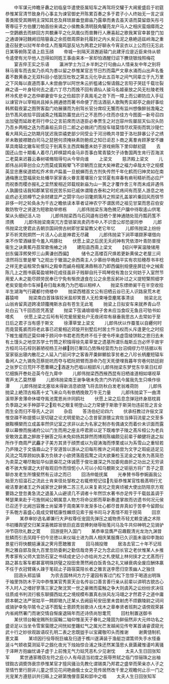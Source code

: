 <!-- { "loadSidebar": true } -->
　　中军谋元帅瞻牙纛之初临皇华遣使臣属轺车之再驾将交驩于大阃爰盛启于初筵恭惟某官清节致身丹心事主为谏官御史开陈累百奏之多于君子小人终始无一言之误善类隂受其赐明主深知其忠及拜琐扉垂登廊庙乃露章而勇去虽天语而莫留玈矢彤弓寄専征于方伯腰刀帕首纷来谒之小侯教条清明鼓角驩亮龙户马人之相庆蛮烟瘴雨之一空鶢鶋去而蚌回方共覩亷平之化凤凰仪而兽舞行人赓喜起之歌我某官幸甚登门加之通谱弹冠魏阙旧陪簮盍之余揽辔周原新托履封之内乆矣云泥之悬絶适兹岭海之重逢召鼔吏以挝岑牟命佳人而戛鸣瑟反坫为两君之好聊永今宵衮衣以上公而归无忘此日某等俯陈芜语上启玉顔
　　帝城一别隔天涯邂逅辕门此建牙应是近臣来侍从顿令逺使有光华他人岂得如同姓王事由来本一家却怕酒醒归诏下賸烧银烛照梅花
　　宴吉倅王实之乐语
　　瀛洲学士为江乡半刺之行句曲山人惜亲友中年之别将秣马膏车而去矣乃杀鸡为黍以留之恭惟某官志节日烈而霜严文章水涌而山出声名蚤着不数黄香之无双科目小低犹压杜牧之第五元化孕此五百年之间气同辈立于九万里之下风每以直道而事人未尝曲学以阿世朱云折槛诸公惭请劔之言阳子哭廷千载壮裂麻之语一叶身轻何去之逺六丁尽力而挽不回有谪仙人骏马名姬豪放之风无杜陵老残杯冷炙悲辛之态仲卿妻安牛女之俭超宗子真鳯毛之竒下而一障上而公卿防应入手征以谏官许以宰相尚且掉头拥通徳而著书命便了而沽酒丽人歌陶秀实邮亭之曲好事绘韩熈载夜宴之图贺客盈门劝展骥而为别驾长官分席叹无蟹而有监州想像醉翁澹庵之劲节髙风收拾平园诚斋之残篇防藁觉此行之不恶然小住而亦佳方今图面一新号召四出加璧而延故老将行申公之言前席而访逐臣必奉贾生之对岂容州佐屡屈天仙况头防乃吾乡两相之迭为而鼻祖云异日二郎之必做闭门而投车辖莫惜尽欢笼街而筑沙隄伫看大拜风云之防期月犹迟我崇禧吏部少同受业于河汾晩共寻盟于洛社辞暴公子之绣斧未敢披襟聴白司马之琵琶何须掩袂素防鲍叔之知已讵忍卜商之离羣肯顾茅堂不嫌草具南辕北辙车轮惯见于别离东主西宾翰墨未妨于游戏俯陈下里仰献初筵
　　去国还山忽十期看人着尽几枰棋碧鸡金马非吾事白鹭青猿欠子诗鲁国两生肯行否海滨二老莫来迟暮云春树嗟脩阻得句从今举向谁
　　上梁文
　　慈济殿上梁文
　　儿郎伟丛祠草创合众力而莫成寳殿翚飞不崇朝而立就大矣神君之福力卓哉太守之规模英显忠惠侯道嫓松乔术侔卢扁虽一旦蜕蝉而去方剂失传然千年化鹤而归神灵如在南通梅惠北暨福泉处处幡华家家香火眷言莆壤宻介宝邻夏有痒春有痟茍精祈而必应尸而祝黍而稷亦报礼之宜然爰相近郊载规新庙为山一篑之才覆作舍三年而未成非遇伟人孰圗佳话我知郡某官视民苦乐如已戚休谓隆古泰和之时疕疡间有而至人游息之地疵疠必无损樽节之余财建显严之閟宇乌纱羽氅炯落月之照梁孔盖翠衿乗回风而弭节非侈一时之轮奂永为千古之瞻依读本草者证神农宁不谓医师之祖见甘棠而思召伯安敢防牧守之贤遂为短歌助举修栋
　　儿郎伟抛梁东海色微茫户牖中待取逺山供笔架从头细纪活人功
　　儿郎伟抛梁西乌石冈邉有旧栖个里神通随处现丹瓢药笈不须携
　　儿郎伟抛梁南突兀方壶锁翠岚卖药市中人不识壶公却恐是同参
　　儿郎伟抛梁北使君此去朝京国祠傍古树即甘棠留教父老它年忆
　　儿郎伟抛梁上纷纷芗币祈灵贶炯然一片活人心此是神君无尽藏
　　儿郎伟抛梁下涧苹堪撷茅堪借向来不作荤酒縁至今羞入鸡豚社
　　伏愿上梁之后民无夭阏神有凭依漆叶青防普授衞生之诀黄蕉丹茘常歌侑飨之诗
　　建阳县西斋上梁文
　　【绍兴甲寅温陵储用创东偏淳熈癸夘三山黄谦创西偏】
　　储令之高楼百尺焕若更新黄侯之老屋三间凛然将压曽是翚飞之观出于辙涸之余西斋主人少慕纷华晩趋平实有农拾穂荐书丰稔之祥无吏诟租常负催科之殿幸而鹾舟相尾沸鼎稍凉乃即西偏别规便座屏廷中之械索陈几上之图书蓺菊盈坡种花成径虽非子贱聊自托于鸣琴傥有澹台又何妨于入室然节用爱人未之能尽顾劳民奉已宁免有惭庶退食在公之余思反躬补过之义提短檠照细字老矣安能命巾车掉舟归哉未晚乃为巴唱以相梓人
　　抛梁东缥缈阑干在半空收拾半生湖海气行藏都付倚楼中
　　抛梁西稽首文公有旧栖云谷已无人识路泉荒木老暮猿啼
　　抛梁南白首铢铢较米盐却笑晋人无检束唾壶麈尾事清谈
　　抛梁北北山翁肯留真迹跨凌颉籒掩斯氷自有苍生无此笔
　　抛梁上日拟安车来就养青山尽处白云飞千回百匝凭髙望
　　抛梁下弦诵琅琅喧子舍未应当食叹无鱼且可劬书如嗜炙
　　伏愿上梁之后茍有茍完爰居爰处户无夜闭帘有昼垂我思古人去常如于至日后之君子当有感于斯文
　　徐潭草堂上梁文
　　儿郎伟伏以作蚕茧以自纒何时而竟营菟裘而将老此事已迟爰相近郊旋开别墅后村居士忤当权而乆斥逢更化之时招下帷生缓而迂莫仰裨于顾问中书君老而秃终不任于使令呼来虚霑绫饼餤之恩归去未有土馒头之地空苏学士竹筒之积镪得徐先辈草堂之遗基所谓乐哉斯丘岂必怀乎故宇方桓司马石椁则甚陋视杨王孙躶则已奢凹凸势殊经营而为台沼绸缪力尽拮据以有室家驱出寝内散花之人延入门前问字之客香芹羮鲜鲫脍享贫者之八珍长柄麈短辕车备闲人之九锡免范蔡扼吭而夺与嵇阮把臂而游命乃在天死便埋我暮年穷巷何妨廷尉之张罗它日荒阡不愿曹瞒之酒遂为巴唱以相郢斥儿郎伟抛梁东梦觉东华杲日红却忆细旃开巻处迩英今在九霄中
　　儿郎伟抛梁西西掖西昆有旧栖谁道相如堪视草寄声太乙莫然藜
　　儿郎伟抛梁南王谢争墩未免贪门外钓矶今属我先生只唤作徐潭
　　儿郎伟抛梁北塞垣未得新消息欲随飞将去防秋白发老翁难荷防
　　儿郎伟抛梁上絶顶古榕髙十丈飞来众鸟有依栖挽致万牛无力量
　　儿郎伟抛梁下一曲清溪带茅舍薄命休嗟夺鳯池寛恩尚许同鸥社
　　伏愿上梁之后息念弹冠终身扇枕肩负季路之米手种邵平之观书之眼复明登山之力常健于斯歌于斯哭勿违前哲之言全而生全而归不辱先人之训
　　杂启
　　答汤伯纪论四六
　　伏承枉教过许俪文深惟空疎不称提奬以至切磋之论尤明爱助之心念昔宦游猥尘宾佐当挿羽流星之交至多据鞍横槊而立成盖率然供记室之求非以此为名家之制亦有偶诵文而着价未识面而露章以幕僚而施诸府公以门生而用之座主呼君房以足下既难学子陵之髙斥桓公为老兵安敢效孟嘉之醉故于酬答之际未免抑扬其辞然而博观陈编颇见前辈于頔健将退之拟所作于商周严武麤才子美方其贤于顔贾或以为窥涛海而悸栗或以为系雪山之重轻若乃庐陵之于文僖眉山之于安道皆以游从之旧每形推许之间曷尝为文字之瑕疵适足见风流之笃厚顾如执事方负轶才小欲骋落霞孤鹜之词大欲秉检玉泥金之笔务为髙简恐为卖菜之嘲尽黜铅华似匪粲花之体诚愿于俊壮雄深之外加委宛曲折之功出之无穷读者不骇大惭谓之大好毎观旧作而忸怩小人可以小知乌覩斯文之钜丽方将广吾子之意聊亦发老生所懐斐然有云谅之而已
　　回汤仲能抚属
　　光奉賛书辱参婉画我公始至方招温石之流此士肯来径处邹枚之右辄修短记往先驱恭惟某官性极髙明行尤峻洁羣谢诸王之外诚家世之鲜俦二苏三孔以来复弟兄之竞爽顷被大使出防陪京方观要路之登忽勇急流之退虽入山避谤几不调者十年然饮水著书亦足传于千载兹盖调于琴瑟果来赴于弓旌侧闻公朝属意人物方将命议郎而草新奏遣掌故而访遗书何况元侯已召还于北阙岂容雅士尚留滞于周南某华发渐多壮心都尽昔弃真如于苦李今留颇似于系匏方喜盛心竟成交臂嵇康性嬾烦见索于报书司马才髙惜不观于授简
　　回京尹
　　某恭审妙选名卿兼行大尹权尊任宠固先弹压之威物贵币轻尤赖变通之术除书初播舆望交归某深喜微踪宻依巨庇首尝捧刺继辱贻笺问马及牛共仰神明之见骑驴冲节窃欣礼数之寛
　　回游提刑入国门
　　某恭审显膺严召趣觐清光龙沕九渊昔批鳞而引去凤翔千仞今览徳以来仪端士进为舆人相庆某服膺已久识面未谐仰李渤如景星行将快覩挹濓溪之霁月愿聴雅言
　　回马揖投赠
　　居洛去官二十年不记班荆之雅自郢及我九百里忽防委剌之勤信哉竒男子之为念此旧长官之老伏惟某人乡推秀孝家有父师大宜防石室之书续成史记小亦给尚方之札使赋上林何挟才之尤髙而行路之甚左客车都甚富明珠拱璧之投田舍萧然阙白饭青刍之礼又縁衰病全废应酬体羸不任于衣冠臂痛乆疎于笔砚止子路宿莫陪长者之雅言送李愿归空羡幽人之独住
　　回涵头郑监镇
　　为农去国林间方力于灌园有客过门松下忽惊于喝道出明珠于袖里饰防木于沟中恭惟某官秀禀天台名传谷口善言善行亲从前辈以讲明古貌古心不入时人之嗜好寥落三家之聚沈冥一世之豪微而蛮触之争大则虞芮之讼纷纷求决往往质成书判流行极东聊摄西姑尤之境规模布置真右扶风左冯翊之才然君子之道中庸顾本朝之法严宻姑平一闗即辂九迁某乆去阙庭茍安田里未尝射虎不烦霸陵尉之诃间或骑驴幸免华隂令之诘不图髦士恵顾秃翁歌诗人伐木之章奉贤者班荆之语傍观荣甚内省阙然署门而谢交情自惭废退隔年而还诗债尚恕耄荒
　　回杜制置送御书
　　某伏领台翰宠赐所刻宸翰二轴仰惟圣天子眷礼之隆固为鲜俪然非大元帅功名之盛讵足以当坐令雪案萤牕之间恍如奎躔虹气之属光芒发越闻见传夸某首诵睿谟窥光武十行之妙徐观跋语叹孔明二表之忠既盥手以宝藏敬叩头而推谢
　　谢黄慥制机恵文藁
　　某顷因行役辱贶巨编及归道于樵川遂满装于渔艇岂谓篙师失手水怪垂涎斗气顿收莫测延平之劔化夜光下烛始惊合浦之珠还然某藻思乆衰匵藏惟谨吟离骚于泽畔方抱幽忧诵子虚于上前愧无气力姑凭恶札少见谢忱
　　太夫人生日回张知军
　　累世通家晚窃左符之庇小人有母适当初度之辰辱熊轼之临门惊骊珠之出袖铿鍧古调奬饰衰宗恭惟某官才擅风骚治先教化谓锡类乃邦君之盛举而荣亲亦人子之至情竹里行厨非儿童之惯见花间艳曲俄士女之竞传居然改千里之观瞻何止示一门之光宠某方遵慈训共归緜上之耕第愧俚音莫和郢中之唱
　　太夫人生日回张知军

